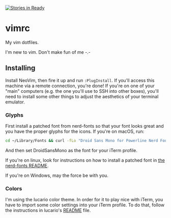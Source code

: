[![Stories in Ready](https://badge.waffle.io/sdeleon28/vimrc.png?label=ready&title=Ready)](https://waffle.io/sdeleon28/vimrc)
# vimrc

My vim dotfiles.

I'm new to vim. Don't make fun of me -.-

## Installing

Install NeoVim, then fire it up and run `:PlugInstall`. If you'll access this machine via a remote connection, you're done! If you're on one of your "main" computers (e.g. the one you'll use to SSH into other boxes), you'll need to install some other things to adjust the aesthetics of your terminal emulator.

### Glyphs

First install a patched font from nerd-fonts so that your font looks great and you have the proper glyphs for the icons. If you're on macOS, run:

```bash
cd ~/Library/Fonts && curl -fLo "Droid Sans Mono for Powerline Nerd Font Complete.otf" https://raw.githubusercontent.com/ryanoasis/nerd-fonts/master/patched-fonts/DroidSansMono/complete/Droid%20Sans%20Mono%20for%20Powerline%20Nerd%20Font%20Complete.otf
```

And then set DroidSansMono as the font for your iTerm profile.

If you're on linux, look for instructions on how to install a patched font in [the nerd-fonts README](https://github.com/ryanoasis/nerd-fonts#font-installation).

If you're on Windows, may the force be with you.

### Colors

I'm using the lucario color theme. In order for it to play nice with iTerm, you have to import some color settings into your iTerm profile. To do that, follow the instructions in lucario's [README](https://github.com/raphamorim/lucario#iterm) file.

